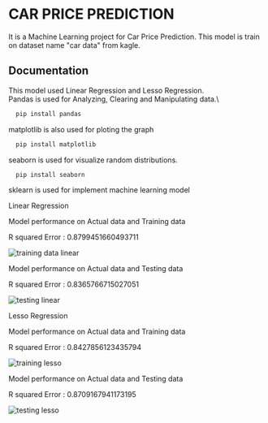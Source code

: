 

# CAR PRICE PREDICTION

It is a Machine Learning project for Car Price Prediction. This model is train on dataset name "car data" from kagle. 


## Documentation

This model used Linear Regression and Lesso Regression.\
Pandas is used for Analyzing, Clearing and Manipulating data.\

```bash
  pip install pandas
```

matplotlib is also used for ploting the graph

```bash
  pip install matplotlib
```

seaborn is used for visualize random distributions.

```bash
  pip install seaborn
```

sklearn is used for implement machine learning model

Linear Regression 

Model performance on Actual data and Training data 

 R squared Error :  0.8799451660493711

![training data linear](https://github.com/arunsh52/Car-Price-prediction/assets/84015635/ff7fb442-593d-484b-a1cf-55fa2154242b)

Model performance on Actual data and Testing data

R squared Error :  0.8365766715027051

![testing linear](https://github.com/arunsh52/Car-Price-prediction/assets/84015635/e77543f4-daee-49ea-a3d1-b3a2e68a898e)

Lesso Regression

Model performance on Actual data and Training data

R squared Error :  0.8427856123435794

![training lesso](https://github.com/arunsh52/Car-Price-prediction/assets/84015635/e8334b2b-6c0b-4545-a111-b236b48163ee)

Model performance on Actual data and Testing data

R squared Error :  0.8709167941173195

![testing lesso](https://github.com/arunsh52/Car-Price-prediction/assets/84015635/8f6e53c4-c02e-44ff-9966-7781b61696b1)
